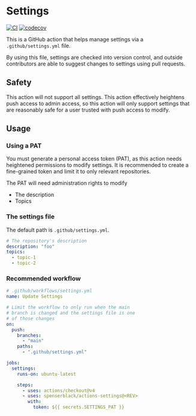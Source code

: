 # Settings

[![CI](https://github.com/spenserblack/actions-settings/actions/workflows/ci.yml/badge.svg)](https://github.com/spenserblack/actions-settings/actions/workflows/ci.yml)
[![codecov](https://codecov.io/gh/spenserblack/actions-settings/graph/badge.svg?token=BgX9l57lyg)](https://codecov.io/gh/spenserblack/actions-settings)

This is a GitHub action that helps manage settings via a `.github/settings.yml` file.

By using this file, settings are checked into version control, and outside contributors
are able to suggest changes to settings using pull requests.

## Safety

This action will not support all settings. This action effectively heightens push access
to admin access, so this action will only support settings that are reasonably safe for
a user trusted with push access to modify.

## Usage

### Using a PAT

You must generate a personal access token (PAT), as this action needs heightened permissions to modify
settings. It is recommended to create a fine-grained token and limit it to only relevant
repositories.

The PAT will need administration rights to modify

- The description
- Topics

### The settings file

The default path is `.github/settings.yml`.

```yaml
# The repository's description
description: "foo"
topics:
  - topic-1
  - topic-2
```

### Recommended workflow

```yaml
# .github/workflows/settings.yml
name: Update Settings

# Limit the workflow to only run when the main
# branch is changed and the settings file is one
# of those changes
on:
  push:
    branches:
      - "main"
    paths:
      - ".github/settings.yml"

jobs:
  settings:
    runs-on: ubuntu-latest

    steps:
      - uses: actions/checkout@v4
      - uses: spenserblack/actions-settings@<REV>
        with:
          token: ${{ secrets.SETTINGS_PAT }}
```
